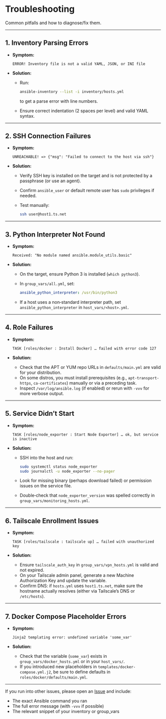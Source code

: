 # Troubleshooting

Common pitfalls and how to diagnose/fix them.

***

## 1. Inventory Parsing Errors

*   **Symptom:**

    ```
    ERROR! Inventory file is not a valid YAML, JSON, or INI file
    ```
* **Solution:**
  *   Run:

      ```bash
      ansible-inventory --list -i inventory/hosts.yml
      ```

      to get a parse error with line numbers.
  * Ensure correct indentation (2 spaces per level) and valid YAML syntax.

***

## 2. SSH Connection Failures

*   **Symptom:**

    ```
    UNREACHABLE! => {"msg": "Failed to connect to the host via ssh"}
    ```
* **Solution:**
  * Verify SSH key is installed on the target and is not protected by a passphrase (or use an agent).
  * Confirm `ansible_user` or default remote user has `sudo` privileges if needed.
  *   Test manually:

      ```bash
      ssh user@host1.ts.net
      ```

***

## 3. Python Interpreter Not Found

*   **Symptom:**

    ```
    Received: "No module named ansible.module_utils.basic"
    ```
* **Solution:**
  * On the target, ensure Python 3 is installed (`which python3`).
  *   In `group_vars/all.yml`, set:

      ```yaml
      ansible_python_interpreter: /usr/bin/python3
      ```
  * If a host uses a non‐standard interpreter path, set `ansible_python_interpreter` in `host_vars/<host>.yml`.

***

## 4. Role Failures

*   **Symptom:**

    ```
    TASK [roles/docker : Install Docker] … failed with error code 127
    ```
* **Solution:**
  * Check that the APT or YUM repo URLs in `defaults/main.yml` are valid for your distribution.
  * On some distros, you must install prerequisites (e.g., `apt-transport-https`, `ca-certificates`) manually or via a preceding task.
  * Inspect `/var/log/ansible.log` (if enabled) or rerun with `-vvv` for more verbose output.

***

## 5. Service Didn’t Start

*   **Symptom:**

    ```
    TASK [roles/node_exporter : Start Node Exporter] … ok, but service is inactive
    ```
* **Solution:**
  *   SSH into the host and run:

      ```bash
      sudo systemctl status node_exporter
      sudo journalctl -u node_exporter --no-pager
      ```
  * Look for missing binary (perhaps download failed) or permission issues on the service file.
  * Double‐check that `node_exporter_version` was spelled correctly in `group_vars/monitoring_hosts.yml`.

***

## 6. Tailscale Enrollment Issues

*   **Symptom:**

    ```
    TASK [roles/tailscale : tailscale up] … failed with unauthorized key
    ```
* **Solution:**
  * Ensure `tailscale_auth_key` in `group_vars/vpn_hosts.yml` is valid and not expired.
  * On your Tailscale admin panel, generate a new Machine Authorization Key and update the variable.
  * Confirm DNS: if `hosts.yml` uses `host1.ts.net`, make sure the hostname actually resolves (either via Tailscale’s DNS or `/etc/hosts`).

***

## 7. Docker Compose Placeholder Errors

*   **Symptom:**

    ```
    Jinja2 templating error: undefined variable 'some_var'
    ```
* **Solution:**
  * Check that the variable (`some_var`) exists in `group_vars/docker_hosts.yml` or in your `host_vars/`.
  * If you introduced new placeholders in `templates/docker-compose.yml.j2`, be sure to define defaults in `roles/docker/defaults/main.yml`.

***

If you run into other issues, please open an [Issue](https://github.com/svenvg93/ansible-homelab/issues) and include:

* The exact Ansible command you ran
* The full error message (with `-vvv` if possible)
* The relevant snippet of your inventory or group\_vars
